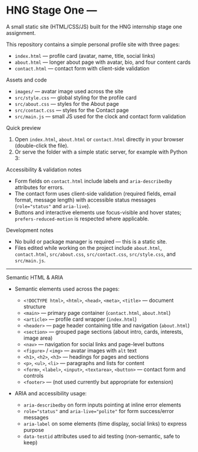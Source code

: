 # HNG Stage One —

A small static site (HTML/CSS/JS) built for the HNG internship stage one assignment.

This repository contains a simple personal profile site with three pages:

- `index.html` — profile card (avatar, name, title, social links)
- `about.html` — longer about page with avatar, bio, and four content cards
- `contact.html` — contact form with client-side validation

Assets and code

- `images/` — avatar image used across the site
- `src/style.css` — global styling for the profile card
- `src/about.css` — styles for the About page
- `src/contact.css` — styles for the Contact page
- `src/main.js` — small JS used for the clock and contact form validation

Quick preview

1. Open `index.html`, `about.html` or `contact.html` directly in your browser (double-click the file).
2. Or serve the folder with a simple static server, for example with Python 3:

Accessibility & validation notes

- Form fields on `contact.html` include labels and `aria-describedby` attributes for errors.
- The contact form uses client-side validation (required fields, email format, message length) with accessible status messages (`role="status"` and `aria-live`).
- Buttons and interactive elements use focus-visible and hover states; `prefers-reduced-motion` is respected where applicable.

Development notes

- No build or package manager is required — this is a static site.
- Files edited while working on the project include `about.html`, `contact.html`, `src/about.css`, `src/contact.css`, `src/style.css`, and `src/main.js`.

---

Semantic HTML & ARIA

- Semantic elements used across the pages:

  - `<!DOCTYPE html>`, `<html>`, `<head>`, `<meta>`, `<title>` — document structure
  - `<main>` — primary page container (`contact.html`, `about.html`)
  - `<article>` — profile card wrapper (`index.html`)
  - `<header>` — page header containing title and navigation (`about.html`)
  - `<section>` — grouped page sections (about intro, cards, interests, image area)
  - `<nav>` — navigation for social links and page-level buttons
  - `<figure>` / `<img>` — avatar images with `alt` text
  - `<h1>`, `<h2>`, `<h3>` — headings for pages and sections
  - `<p>`, `<ul>`, `<li>` — paragraphs and lists for content
  - `<form>`, `<label>`, `<input>`, `<textarea>`, `<button>` — contact form and controls
  - `<footer>` — (not used currently but appropriate for extension)

- ARIA and accessibility usage:
  - `aria-describedby` on form inputs pointing at inline error elements
  - `role="status"` and `aria-live="polite"` for form success/error messages
  - `aria-label` on some elements (time display, social links) to express purpose
  - `data-testid` attributes used to aid testing (non-semantic, safe to keep)
